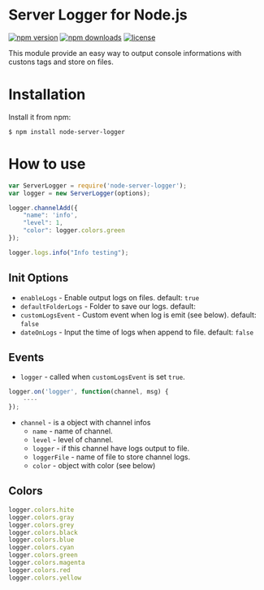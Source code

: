 # Server Logger for Node.js
[![npm version](https://img.shields.io/npm/v/server-logger.svg)](https://www.npmjs.com/package/node-server-logger)
[![npm downloads](https://img.shields.io/npm/dm/server-logger.svg)](https://npmjs.com/package/node-server-logger)
[![license](https://img.shields.io/npm/l/server-logger.svg)](https://github.com/lucasgolino/node-server-logger/blob/master/LICENSE)


This module provide an easy way to output console informations with custons tags and store on files.

# Installation

Install it from npm:
	
	$ npm install node-server-logger

# How to use
	
```js
var ServerLogger = require('node-server-logger');
var logger = new ServerLogger(options);

logger.channelAdd({
	"name": 'info',
	"level": 1,
	"color": logger.colors.green
});

logger.logs.info("Info testing");
```

## Init Options
- `enableLogs` - Enable output logs on files. default: `true`
- `defaultFolderLogs` - Folder to save our logs. default: ` `
- `customLogsEvent` - Custom event when log is emit (see below). default: `false`
- `dateOnLogs` - Input the time of logs when append to file. default: `false`

## Events
- `logger` - called when `customLogsEvent` is set `true`.

```js
logger.on('logger', function(channel, msg) {
	----
});
```

- `channel` - is a object with channel infos
	- `name` - name of channel.
	- `level` - level of channel.
	- `logger` - if this channel have logs output to file.
	- `loggerFile` - name of file to store channel logs.
	- `color` - object with color (see below)

## Colors

```js
logger.colors.hite
logger.colors.gray
logger.colors.grey
logger.colors.black
logger.colors.blue
logger.colors.cyan
logger.colors.green
logger.colors.magenta
logger.colors.red
logger.colors.yellow
```
